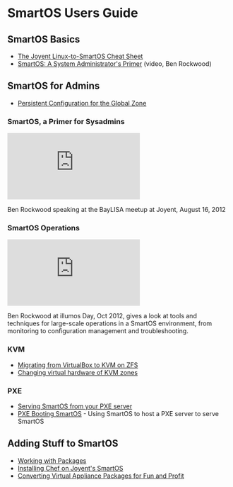 # SmartOS Users Guide

## SmartOS Basics

- [The Joyent Linux-to-SmartOS Cheat Sheet][linux-smartos-cheatsheet]
- [SmartOS: A System Administrator's Primer][sa-primer] (video, Ben Rockwood)

[linux-smartos-cheatsheet]: the-linux-to-smartos-cheat-sheet.md
[sa-primer]: http://smartos.org/2012/08/22/smartos-an-sa-primer/

## SmartOS for Admins

- [Persistent Configuration for the Global Zone][gz-persist]

[gz-persist]: persistent-configuration-for-the-global-zone.md

### SmartOS, a Primer for Sysadmins

<!-- markdownlint-disable no-inline-html -->
<div class="youtube-player">
  <iframe type="text/html" src="https://www.youtube.com/embed/dxZExLeJz2I"
    frameborder="0" allowfullscreen></iframe>
</div>
<!-- markdownlint-enable no-inline-html -->

Ben Rockwood speaking at the BayLISA meetup at Joyent, August 16, 2012

### SmartOS Operations

<!-- markdownlint-disable no-inline-html -->
<div class="youtube-player">
<iframe type="text/html" src="https://www.youtube.com/embed/96PGoXHli3Q"
    frameborder="0" allowfullscreen></iframe>
</div>
<!-- markdownlint-enable no-inline-html -->

Ben Rockwood at illumos Day, Oct 2012, gives a look at tools and
techniques for large-scale operations in a SmartOS environment, from
monitoring to configuration management and troubleshooting.

### KVM

- [Migrating from VirtualBox to KVM on ZFS][migrating-from-vbox]
- [Changing virtual hardware of KVM zones][changing-vm-hw-kvm]

[migrating-from-vbox]: https://gist.github.com/1947201
[changing-vm-hw-kvm]: changing-virtual-hardware-of-kvm-zones.md

### PXE

- [Serving SmartOS from your PXE server][smartos-pxe]
- [PXE Booting SmartOS][simple-pxe] - Using SmartOS to host a PXE server to
  serve SmartOS

[smartos-pxe]: http://nahamu.github.com/2011/08/17/smartos-pxe.html
[simple-pxe]: pxe-booting-smartos.md

## Adding Stuff to SmartOS

- [Working with Packages][packages]
- [Installing Chef on Joyent's SmartOS][installing-chef]
- [Converting Virtual Appliance Packages for Fun and Profit][converting-appliances]

[packages]: working-with-packages.md
[installing-chef]: http://mirrorshades.net/post/11283352457
[converting-appliances]: http://smartos.org/2012/03/30/converting-virtual-appliance-packages-for-fun-and-profit/
